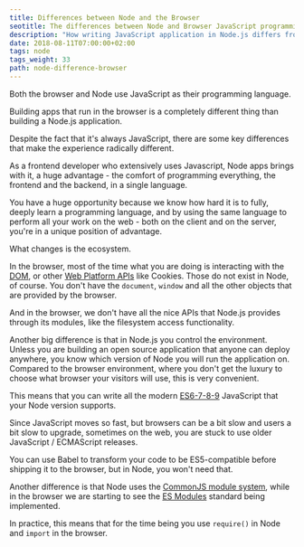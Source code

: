 ```yaml
---
title: Differences between Node and the Browser
seotitle: The differences between Node and Browser JavaScript programming
description: "How writing JavaScript application in Node.js differs from programming for the Web inside the browser"
date: 2018-08-11T07:00:00+02:00
tags: node
tags_weight: 33
path: node-difference-browser
---
```


Both the browser and Node use JavaScript as their programming language.

Building apps that run in the browser is a completely different thing than building a Node.js application.

Despite the fact that it's always JavaScript, there are some key differences that make the experience radically different.

As a frontend developer who extensively uses Javascript, Node apps brings with it, a huge advantage - the comfort of programming everything, the frontend and the backend, in a single language.

You have a huge opportunity because we know how hard it is to fully, deeply learn a programming language, and by using the same language to perform all your work on the web - both on the client and on the server, you're in a unique position of advantage.

What changes is the ecosystem.

In the browser, most of the time what you are doing is interacting with the [DOM](https://flaviocopes.com/dom/), or other [Web Platform APIs](https://flaviocopes.com/web-platform/) like Cookies. Those do not exist in Node, of course. You don't have the `document`, `window` and all the other objects that are provided by the browser.

And in the browser, we don't have all the nice APIs that Node.js provides through its modules, like the filesystem access functionality.

Another big difference is that in Node.js you control the environment. Unless you are building an open source application that anyone can deploy anywhere, you know which version of Node you will run the application on. Compared to the browser environment, where you don't get the luxury to choose what browser your visitors will use, this is very convenient.

This means that you can write all the modern [ES6-7-8-9](https://flaviocopes.com/ecmascript/) JavaScript that your Node version supports.

Since JavaScript moves so fast, but browsers can be a bit slow and users a bit slow to upgrade, sometimes on the web, you are stuck to use older JavaScript / ECMAScript releases.

You can use Babel to transform your code to be ES5-compatible before shipping it to the browser, but in Node, you won't need that.

Another difference is that Node uses the [CommonJS module system](https://flaviocopes.com/commonjs/), while in the browser we are starting to see the [ES Modules](https://flaviocopes.com/es-modules/) standard being implemented.

In practice, this means that for the time being you use `require()` in Node and `import` in the browser.
